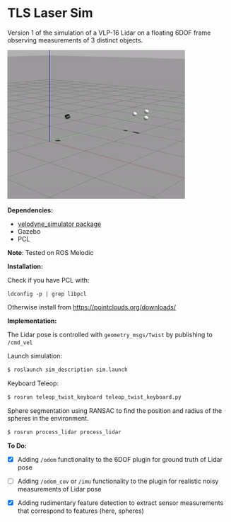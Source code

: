 # TLS Laser Sim

Version 1 of the simulation of a VLP-16 Lidar on a floating 6DOF frame observing measurements of 3 distinct objects. 

<img src="./images/laser_v1.gif" style="zoom: 67%;" />

**Dependencies:**

- [velodyne_simulator package](https://github.com/ToyotaResearchInstitute/velodyne_simulator.git) 
- Gazebo
- PCL

**Note**: Tested on ROS Melodic

**Installation:**

Check if you have PCL with:

```
ldconfig -p | grep libpcl
```

Otherwise install from https://pointclouds.org/downloads/

**Implementation:**

The Lidar pose is controlled with `geometry_msgs/Twist` by publishing to `/cmd_vel`

Launch simulation:

```bash
$ roslaunch sim_description sim.launch
```

Keyboard Teleop:

```bash
$ rosrun teleop_twist_keyboard teleop_twist_keyboard.py
```

Sphere segmentation using RANSAC to find the position and radius of the spheres in the environment. 

```bash
$ rosrun process_lidar process_lidar
```



**To Do:**

- [x] Adding `/odom` functionality to the 6DOF plugin for ground truth of Lidar pose
- [ ] Adding `/odom_cov` or `/imu` functionality to the plugin for realistic noisy measurements of Lidar pose
- [x] Adding rudimentary feature detection to extract sensor measurements that correspond to features (here, spheres)

